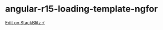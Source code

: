 # angular-r15-loading-template-ngfor

[Edit on StackBlitz ⚡️](https://stackblitz.com/edit/angular-r15-wy9wyn)